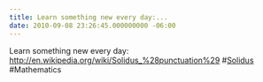 ```yaml
---
title: Learn something new every day:...
date: 2010-09-08 23:26:45.000000000 -06:00
---
```

Learn something new every day: <a href="http://en.wikipedia.org/wiki/Solidus_%28punctuation%29" rel="nofollow">http://en.wikipedia.org/wiki/Solidus_%28punctuation%29</a> #<a href="http://search.twitter.com/search?q=%23Solidus" class="aktt_hashtag">Solidus</a> #Mathematics
